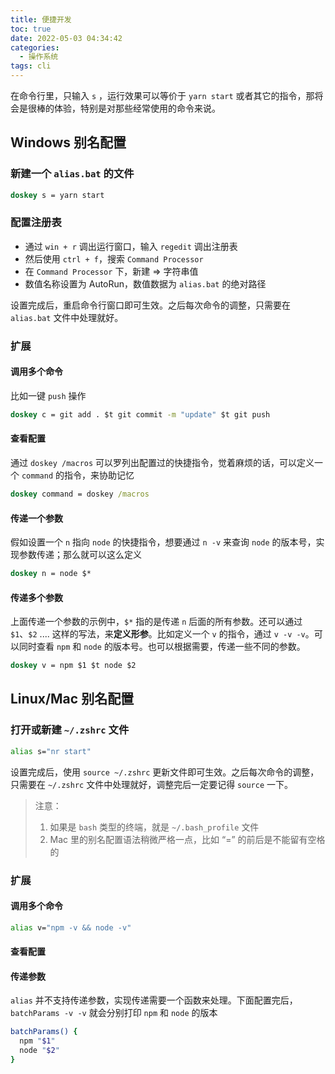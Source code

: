 ```yaml
---
title: 便捷开发
toc: true
date: 2022-05-03 04:34:42
categories:
  - 操作系统
tags: cli
---
```


在命令行里，只输入 `s` ，运行效果可以等价于 `yarn start` 或者其它的指令，那将会是很棒的体验，特别是对那些经常使用的命令来说。

<!-- more -->

## Windows 别名配置

### 新建一个 `alias.bat` 的文件

```bat
doskey s = yarn start
```

### 配置注册表

- 通过 `win + r` 调出运行窗口，输入 `regedit` 调出注册表
- 然后使用 `ctrl + f`，搜索 `Command Processor`
- 在 `Command Processor` 下，新建 => 字符串值
- 数值名称设置为 AutoRun，数值数据为 `alias.bat` 的绝对路径

设置完成后，重启命令行窗口即可生效。之后每次命令的调整，只需要在 `alias.bat` 文件中处理就好。

### 扩展

#### 调用多个命令

比如一键 `push` 操作

```bat
doskey c = git add . $t git commit -m "update" $t git push
```

#### 查看配置

通过 `doskey /macros` 可以罗列出配置过的快捷指令，觉着麻烦的话，可以定义一个 `command` 的指令，来协助记忆

```bat
doskey command = doskey /macros
```

#### 传递一个参数

假如设置一个 `n` 指向 `node` 的快捷指令，想要通过 `n -v` 来查询 `node` 的版本号，实现参数传递；那么就可以这么定义

```bat
doskey n = node $*
```

#### 传递多个参数

上面传递一个参数的示例中，`$*` 指的是传递 `n` 后面的所有参数。还可以通过 `$1`、`$2` .... 这样的写法，来**定义形参**。比如定义一个 `v` 的指令，通过 `v -v -v`。可以同时查看 `npm` 和 `node` 的版本号。也可以根据需要，传递一些不同的参数。

```bat
doskey v = npm $1 $t node $2
```

## Linux/Mac 别名配置

### 打开或新建 `~/.zshrc` 文件

```bash
alias s="nr start"
```

设置完成后，使用 `source ~/.zshrc` 更新文件即可生效。之后每次命令的调整，只需要在 `~/.zshrc` 文件中处理就好，调整完后一定要记得 `source` 一下。

> 注意：
>
> 1. 如果是 `bash` 类型的终端，就是 `~/.bash_profile` 文件
> 2. Mac 里的别名配置语法稍微严格一点，比如 “=” 的前后是不能留有空格的

### 扩展

#### 调用多个命令

```bash
alias v="npm -v && node -v"
```

#### 查看配置

#### 传递参数

`alias` 并不支持传递参数，实现传递需要一个函数来处理。下面配置完后，`batchParams -v -v` 就会分别打印 `npm` 和 `node` 的版本

```bash
batchParams() {
  npm "$1"
  node "$2"
}
```

